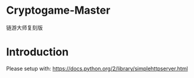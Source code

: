 # Cryptogame-Master
链游大师复刻版

# Introduction
Please setup with: https://docs.python.org/2/library/simplehttpserver.html